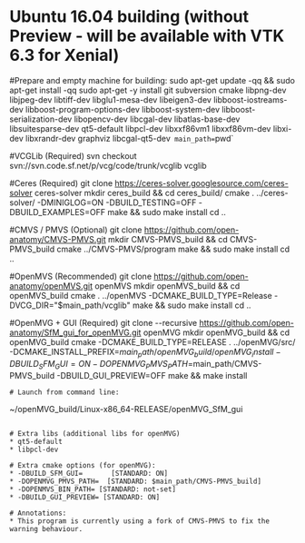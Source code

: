 # Ubuntu 16.04 building (without Preview - will be available with VTK 6.3 for Xenial)

#Prepare and empty machine for building:
sudo apt-get update -qq && sudo apt-get install -qq
sudo apt-get -y install git subversion cmake libpng-dev libjpeg-dev libtiff-dev libglu1-mesa-dev libeigen3-dev libboost-iostreams-dev libboost-program-options-dev libboost-system-dev libboost-serialization-dev libopencv-dev libcgal-dev libatlas-base-dev libsuitesparse-dev qt5-default libpcl-dev libxxf86vm1 libxxf86vm-dev libxi-dev libxrandr-dev graphviz libcgal-qt5-dev`
main_path=`pwd`

#VCGLib (Required)
svn checkout svn://svn.code.sf.net/p/vcg/code/trunk/vcglib vcglib

#Ceres (Required)
git clone https://ceres-solver.googlesource.com/ceres-solver ceres-solver
mkdir ceres_build && cd ceres_build/
cmake . ../ceres-solver/ -DMINIGLOG=ON -DBUILD_TESTING=OFF -DBUILD_EXAMPLES=OFF
make && sudo make install
cd ..

#CMVS / PMVS (Optional)
git clone https://github.com/open-anatomy/CMVS-PMVS.git
mkdir CMVS-PMVS_build && cd CMVS-PMVS_build
cmake ../CMVS-PMVS/program
make && sudo make install
cd ..

#OpenMVS (Recommended)
git clone https://github.com/open-anatomy/openMVS.git openMVS
mkdir openMVS_build && cd openMVS_build
cmake . ../openMVS -DCMAKE_BUILD_TYPE=Release -DVCG_DIR="$main_path/vcglib"
make && sudo make install
cd ..

#OpenMVG + GUI (Required)
git clone --recursive https://github.com/open-anatomy/SfM_gui_for_openMVG.git openMVG
mkdir openMVG_build && cd openMVG_build
cmake -DCMAKE_BUILD_TYPE=RELEASE . ../openMVG/src/ -DCMAKE_INSTALL_PREFIX=$main_path/openMVG_build/openMVG_install -DBUILD_SFM_GUI=ON -DOPENMVG_PMVS_PATH=$main_path/CMVS-PMVS_build -DBUILD_GUI_PREVIEW=OFF
make && make install
```
# Launch from command line:
```
~/openMVG_build/Linux-x86_64-RELEASE/openMVG_SfM_gui
```

# Extra libs (additional libs for openMVG)
* qt5-default 
* libpcl-dev

# Extra cmake options (for openMVG):
* -DBUILD_SFM_GUI=       [STANDARD: ON]
* -DOPENMVG_PMVS_PATH=  [STANDARD: $main_path/CMVS-PMVS_build]
* -DOPENMVS_BIN_PATH= [STANDARD: not-set]
* -DBUILD_GUI_PREVIEW= [STANDARD: ON]

# Annotations:
* This program is currently using a fork of CMVS-PMVS to fix the warning behaviour. 
